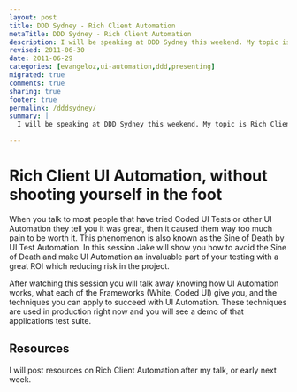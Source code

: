 ```yaml
---
layout: post
title: DDD Sydney - Rich Client Automation
metaTitle: DDD Sydney - Rich Client Automation
description: I will be speaking at DDD Sydney this weekend. My topic is Rich Client UI Automation, without shooting yourself in the foot
revised: 2011-06-30
date: 2011-06-29
categories: [evangeloz,ui-automation,ddd,presenting]
migrated: true
comments: true
sharing: true
footer: true
permalink: /dddsydney/
summary: | 
  I will be speaking at DDD Sydney this weekend. My topic is Rich Client UI Automation, without shooting yourself in the foot

---
```

# Rich Client UI Automation, without shooting yourself in the foot

When you talk to most people that have tried Coded UI Tests or other UI Automation they tell you it was great, then it caused them way too much pain to be worth it. This phenomenon is also known as the Sine of Death by UI Test Automation. In this session Jake will show you how to avoid the Sine of Death and make UI Automation an invaluable part of your testing with a great ROI which reducing risk in the project. 

After watching this session you will talk away knowing how UI Automation works, what each of the Frameworks (White, Coded UI) give you, and the techniques you can apply to succeed with UI Automation. These techniques are used in production right now and you will see a demo of that applications test suite.

## Resources
I will post resources on Rich Client Automation after my talk, or early next week.